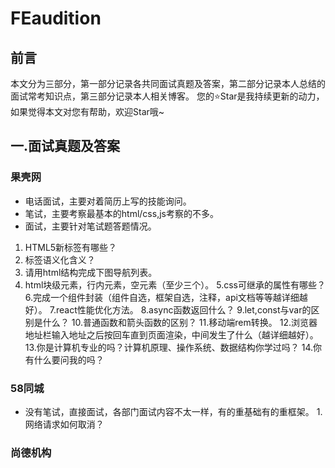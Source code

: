 # FEaudition
## 前言
本文分为三部分，第一部分记录各共同面试真题及答案，第二部分记录本人总结的面试常考知识点，第三部分记录本人相关博客。
您的:star:Star是我持续更新的动力，如果觉得本文对您有帮助，欢迎Star哦~
## 一.面试真题及答案
### 果壳网
* 电话面试，主要对着简历上写的技能询问。
* 笔试，主要考察最基本的html/css,js考察的不多。
* 面试，主要针对笔试题答题情况。
1. HTML5新标签有哪些？
2. 标签语义化含义？
3. 请用html结构完成下图导航列表。
4. html块级元素，行内元素，空元素（至少三个）。
5.css可继承的属性有哪些？
6.完成一个组件封装（组件自选，框架自选，注释，api文档等等越详细越好）。
7.react性能优化方法。
8.async函数返回什么？
9.let,const与var的区别是什么？
10.普通函数和箭头函数的区别？
11.移动端rem转换。
12.浏览器地址栏输入地址之后按回车直到页面渲染，中间发生了什么（越详细越好）。
13.你是计算机专业的吗？计算机原理、操作系统、数据结构你学过吗？
14.你有什么要问我的吗？
### 58同城
* 没有笔试，直接面试，各部门面试内容不太一样，有的重基础有的重框架。
1.网络请求如何取消？
### 尚德机构
